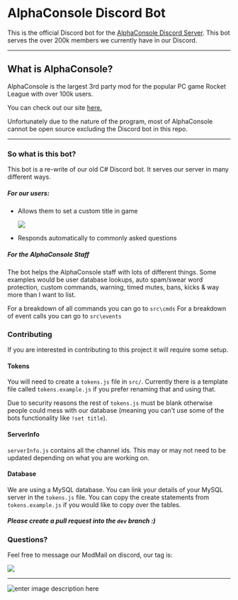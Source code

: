 AlphaConsole Discord Bot
===================


This is the official Discord bot for the [AlphaConsole Discord Server](https://discordapp.com/invite/alphaconsole). 
This bot serves the over 200k members we currently have in our Discord.

----------


What is AlphaConsole?
-------------
AlphaConsole is the largest 3rd party mod for the popular PC game Rocket League with over 100k users.

You can check out our site [here.](http://www.alphaconsole.net)

Unfortunately due to the nature of the program, most of AlphaConsole cannot be open source excluding the Discord bot in this repo.


----------
### So what is this bot?

This bot is a re-write of our old C# Discord bot. It serves our server in many different ways. 

##### For our users:

 - Allows them to set a custom title in game
 
   ![](https://cdn.discordapp.com/attachments/328236864534216704/381109222563250176/EveryTitleColor.gif)
 - Responds automatically to commonly asked questions

##### For the AlphaConsole Staff
The bot helps the AlphaConsole staff with lots of different things. 
Some examples would be user database lookups, auto spam/swear word protection, custom  commands, warning, timed mutes, bans, kicks & way more than I want to list.

For a breakdown of all commands you can go to `src\cmds` 
For a breakdown of event calls you can go to `src\events`

### Contributing 

If you are interested in contributing to this project it will require some setup. 

#### Tokens
You will need to create a `tokens.js` file in `src/`. Currently there is a template file called `tokens.example.js` if you prefer renaming that and using that.

Due to security reasons the rest of `tokens.js` must be blank otherwise people could mess with our database (meaning you can't use some of the bots functionality like `!set title`).

#### ServerInfo

`serverInfo.js` contains all the channel ids. This may or may not need to be updated depending on what you are working on.

#### Database

We are using a MySQL database. You can link your details of your MySQL server in the `tokens.js` file.
You can copy the create statements from `tokens.example.js` if you would like to copy over the tables.


##### Please create a pull request into the `dev` branch :)


### Questions?

Feel free to message our ModMail on discord, our tag is: 

<img src="https://i.imgur.com/3weY69M.png">

----------

![enter image description here](https://pbs.twimg.com/profile_banners/882574441494065152/1510692080/1500x500)
